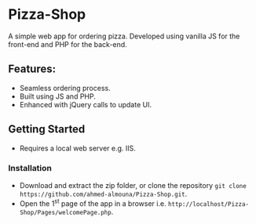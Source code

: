 # Pizza-Shop

A simple web app for ordering pizza. Developed using vanilla JS for the front-end and PHP for the back-end.

## Features:
- Seamless ordering process.
- Built using JS and PHP.
- Enhanced with jQuery calls to update UI.
  
## Getting Started

* Requires a local web server e.g. IIS.

### Installation

* Download and extract the zip folder, or clone the repository `git clone https://github.com/ahmed-almouna/Pizza-Shop.git`.
* Open the 1<sup>st</sup> page of the app in a browser i.e. `http://localhost/Pizza-Shop/Pages/welcomePage.php`.
